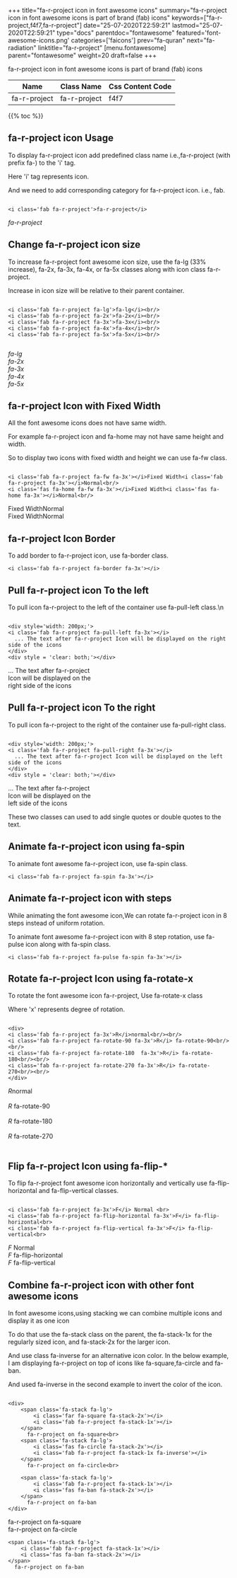 +++
title="fa-r-project icon in font awesome icons"
summary="fa-r-project icon in font awesome icons is part of brand (fab) icons"
keywords=["fa-r-project,f4f7,fa-r-project"]
date="25-07-2020T22:59:21"
lastmod="25-07-2020T22:59:21"
type="docs"
parentdoc="fontawesome"
featured='font-awesome-icons.png'
categories=['faicons']
prev="fa-quran"
next="fa-radiation"
linktitle="fa-r-project"
[menu.fontawesome]
parent="fontawesome"
weight=20
draft=false
+++


fa-r-project icon in font awesome icons is part of brand (fab) icons

<div class='table-responsive'><table class='table'><thead><tr><th>Name</th><th>Class Name</th><th>Css Content Code</th></tr></thead><tbody><tr><td>fa-r-project</td><td>fa-r-project</td><td>f4f7</td></tr></tbody></table></div>


{{% toc %}}


## fa-r-project icon Usage

To display fa-r-project icon add predefined class name i.e.,fa-r-project (with prefix fa-) to the 'i' tag.

Here 'i' tag represents icon.

And we need to add corresponding category for fa-r-project icon. i.e., fab.


```

<i class='fab fa-r-project'>fa-r-project</i>
```

<i class='fab fa-r-project'>fa-r-project</i>




## Change fa-r-project icon size
To increase fa-r-project font awesome icon size, use the fa-lg (33% increase), fa-2x, fa-3x, fa-4x, or fa-5x classes along with icon class fa-r-project.

Increase in icon size will be relative to their parent container. 

```

<i class='fab fa-r-project fa-lg'>fa-lg</i><br/>
<i class='fab fa-r-project fa-2x'>fa-2x</i><br/>
<i class='fab fa-r-project fa-3x'>fa-3x</i><br/>
<i class='fab fa-r-project fa-4x'>fa-4x</i><br/>
<i class='fab fa-r-project fa-5x'>fa-5x</i><br/>
            
```

<i class='fab fa-r-project fa-lg'>fa-lg</i><br/>
<i class='fab fa-r-project fa-2x'>fa-2x</i><br/>
<i class='fab fa-r-project fa-3x'>fa-3x</i><br/>
<i class='fab fa-r-project fa-4x'>fa-4x</i><br/>
<i class='fab fa-r-project fa-5x'>fa-5x</i><br/>
            



## fa-r-project Icon with Fixed Width 

All the font awesome icons does not have same width.

For example fa-r-project icon and fa-home may not have same height and width.

So to display two icons with fixed width and height we can use fa-fw class.


```

<i class='fab fa-r-project fa-fw fa-3x'></i>Fixed Width<i class='fab fa-r-project fa-3x'></i>Normal<br/>
<i class='fas fa-home fa-fw fa-3x'></i>Fixed Width<i class='fas fa-home fa-3x'></i>Normal<br/>
```

<i class='fab fa-r-project fa-fw fa-3x'></i>Fixed Width<i class='fab fa-r-project fa-3x'></i>Normal<br/>
<i class='fas fa-home fa-fw fa-3x'></i>Fixed Width<i class='fas fa-home fa-3x'></i>Normal<br/>



## fa-r-project Icon Border 

To add border to fa-r-project icon, use fa-border class.


```
<i class='fab fa-r-project fa-border fa-3x'></i>

```
<i class='fab fa-r-project fa-border fa-3x'></i>





## Pull fa-r-project icon To the left

To pull icon fa-r-project to the left of the container use fa-pull-left class.\n

```

<div style='width: 200px;'>
<i class='fab fa-r-project fa-pull-left fa-3x'></i>
  ... The text after fa-r-project Icon will be displayed on the right side of the icons
</div>
<div style = 'clear: both;'></div>
```

<div style='width: 200px;'>
<i class='fab fa-r-project fa-pull-left fa-3x'></i>
  ... The text after fa-r-project Icon will be displayed on the right side of the icons
</div>
<div style = 'clear: both;'></div>




## Pull fa-r-project icon To the right
To pull icon fa-r-project to the right of the container use fa-pull-right class.

```

<div style='width: 200px;'>
<i class='fab fa-r-project fa-pull-right fa-3x'></i>
  ... The text after fa-r-project Icon will be displayed on the left side of the icons
</div>
<div style = 'clear: both;'></div>
```

<div style='width: 200px;'>
<i class='fab fa-r-project fa-pull-right fa-3x'></i>
  ... The text after fa-r-project Icon will be displayed on the left side of the icons
</div>
<div style = 'clear: both;'></div>

These two classes can used to add single quotes or double quotes to the text.


## Animate fa-r-project icon using fa-spin
To animate font awesome fa-r-project icon, use fa-spin class.

```
<i class='fab fa-r-project fa-spin fa-3x'></i>
```
<i class='fab fa-r-project fa-spin fa-3x'></i>




## Animate fa-r-project icon with steps
While animating the font awesome icon,We can rotate fa-r-project icon in 8 steps instead of uniform rotation.

To animate font awesome fa-r-project icon with 8 step rotation, use fa-pulse icon along with fa-spin class.


```
<i class='fab fa-r-project fa-pulse fa-spin fa-3x'></i>

```
<i class='fab fa-r-project fa-pulse fa-spin fa-3x'></i>





## Rotate fa-r-project Icon using fa-rotate-x
To rotate the font awesome icon fa-r-project, Use fa-rotate-x class

Where 'x' represents degree of rotation.


```

<div>
<i class='fab fa-r-project fa-3x'>R</i>normal<br/><br/>
<i class='fab fa-r-project fa-rotate-90 fa-3x'>R</i> fa-rotate-90<br/><br/> 
<i class='fab fa-r-project fa-rotate-180  fa-3x'>R</i> fa-rotate-180<br/><br/> 
<i class='fab fa-r-project fa-rotate-270 fa-3x'>R</i> fa-rotate-270<br/><br/>
</div>
```

<div>
<i class='fab fa-r-project fa-3x'>R</i>normal<br/><br/>
<i class='fab fa-r-project fa-rotate-90 fa-3x'>R</i> fa-rotate-90<br/><br/> 
<i class='fab fa-r-project fa-rotate-180  fa-3x'>R</i> fa-rotate-180<br/><br/> 
<i class='fab fa-r-project fa-rotate-270 fa-3x'>R</i> fa-rotate-270<br/><br/>
</div>




## Flip fa-r-project Icon using fa-flip-*
To flip fa-r-project font awesome icon horizontally and vertically use fa-flip-horizontal and fa-flip-vertical classes. 

```

<i class='fab fa-r-project fa-3x'>F</i> Normal <br>
<i class='fab fa-r-project fa-flip-horizontal fa-3x'>F</i> fa-flip-horizontal<br>
<i class='fab fa-r-project fa-flip-vertical fa-3x'>F</i> fa-flip-vertical<br>
```

<i class='fab fa-r-project fa-3x'>F</i> Normal <br>
<i class='fab fa-r-project fa-flip-horizontal fa-3x'>F</i> fa-flip-horizontal<br>
<i class='fab fa-r-project fa-flip-vertical fa-3x'>F</i> fa-flip-vertical<br>




## Combine fa-r-project icon with other font awesome icons
In font awesome icons,using stacking we can combine multiple icons and display it as one icon 

To do that use the fa-stack class on the parent, the fa-stack-1x for the regularly sized icon, and fa-stack-2x for the larger icon.

And use class fa-inverse for an alternative icon color. 
In the below example, I am displaying fa-r-project on top of icons like fa-square,fa-circle and fa-ban.

And used fa-inverse in the second example to invert the color of the icon.

```

<div>
    <span class='fa-stack fa-lg'>
        <i class='far fa-square fa-stack-2x'></i>
        <i class='fab fa-r-project fa-stack-1x'></i>
    </span>
      fa-r-project on fa-square<br>
    <span class='fa-stack fa-lg'>
        <i class='fas fa-circle fa-stack-2x'></i>
        <i class='fab fa-r-project fa-stack-1x fa-inverse'></i>
    </span>
      fa-r-project on fa-circle<br>

    <span class='fa-stack fa-lg'>
        <i class='fab fa-r-project fa-stack-1x'></i>
        <i class='fas fa-ban fa-stack-2x'></i>
    </span>
      fa-r-project on fa-ban
</div>
```

<div>
    <span class='fa-stack fa-lg'>
        <i class='far fa-square fa-stack-2x'></i>
        <i class='fab fa-r-project fa-stack-1x'></i>
    </span>
      fa-r-project on fa-square<br>
    <span class='fa-stack fa-lg'>
        <i class='fas fa-circle fa-stack-2x'></i>
        <i class='fab fa-r-project fa-stack-1x fa-inverse'></i>
    </span>
      fa-r-project on fa-circle<br>

    <span class='fa-stack fa-lg'>
        <i class='fab fa-r-project fa-stack-1x'></i>
        <i class='fas fa-ban fa-stack-2x'></i>
    </span>
      fa-r-project on fa-ban
</div>







